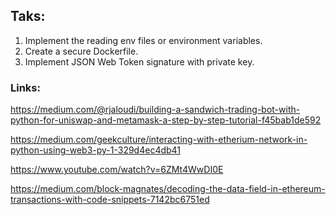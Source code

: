 

## Taks:

1. Implement the reading env files or environment variables.
2. Create a secure Dockerfile.
3. Implement JSON Web Token signature with private key. 


### Links:

https://medium.com/@rjaloudi/building-a-sandwich-trading-bot-with-python-for-uniswap-and-metamask-a-step-by-step-tutorial-f45bab1de592

https://medium.com/geekculture/interacting-with-etherium-network-in-python-using-web3-py-1-329d4ec4db41

https://www.youtube.com/watch?v=6ZMt4WwDI0E

https://medium.com/block-magnates/decoding-the-data-field-in-ethereum-transactions-with-code-snippets-7142bc6751ed

